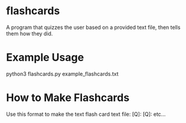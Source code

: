 # flashcards
A program that quizzes the user based on a provided text file, then tells them how they did.

# Example Usage
python3 flashcards.py example_flashcards.txt

# How to Make Flashcards
Use this format to make the text flash card text file:
[Q]: <question>
<answer>
[Q]: <question>
<answer>
etc...
